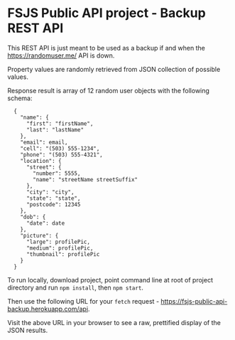# FSJS Public API project - Backup REST API

This REST API is just meant to be used as a backup if and when the https://randomuser.me/ API is down.

Property values are randomly retrieved from JSON collection of possible values.

Response result is array of 12 random user objects with the following schema:

```
  {
    "name": {
      "first": "firstName",
      "last": "lastName"
    },
    "email": email,
    "cell": "(503) 555-1234",
    "phone": "(503) 555-4321",
    "location": {
      "street": {
        "number": 5555,
        "name": "streetName streetSuffix"
      },
      "city": "city",
      "state": "state",
      "postcode": 12345
    },
    "dob": {
      "date": date
    },
    "picture": {
      "large": profilePic,
      "medium": profilePic,
      "thumbnail": profilePic
    }
  }
```

To run locally, download project, point command line at root of project directory and run `npm install`, then `npm start`.  

Then use the following URL for your `fetch` request - https://fsjs-public-api-backup.herokuapp.com/api.

Visit the above URL in your browser to see a raw, prettified display of the JSON results.
